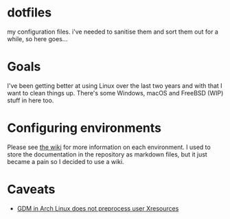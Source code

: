 # dotfiles
my configuration files. i've needed to sanitise them and sort them out for a while, so here goes...

# Goals

I've been getting better at using Linux over the last two years and with that I want to clean things up. There's some Windows, macOS and FreeBSD (WIP) stuff in here too.

# Configuring environments

Please see [the wiki](https://github.com/madstanners/dotfiles/wiki) for more information on each environment. I used to store the documentation in the repository as markdown files, but it just became a pain so I decided to use a wiki.

# Caveats

- [GDM in Arch Linux does not preprocess user Xresources](https://superuser.com/a/1307782)

